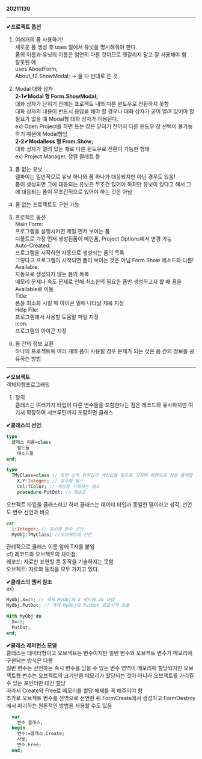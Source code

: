 __20211130__  

----------------------

__✔프로젝트 옵션__  

1. 여러개의 폼 사용하기!  
새로운 폼 생성 후 uses 절에서 유닛을 명시해줘야 한다.  
폼의 이름과 유닛의 이름은 엄연히 다른 것이므로 헷갈리지 말고 잘 사용해야 함  
잘못된 예  
uses AboutForm;  
About_f2.ShowModal; -> 둘 다 반대로 쓴 것  

2. Modal 대화 상자  
__2-1✔Modal 형 Form.ShowModal;__  
대화 상자가 닫히기 전에는 프로젝트 내의 다른 윈도우로 전환하지 못함  
대화 상자의 내용이 반드시 응답을 해야 할 경우나 대화 상자가 굳이 열려 있어야 할 필요가 없을 떄 Modal형 대화 상자가 이용된다.  
ex) Open Project를 하면 뜨는 창은 닫히기 전까지 다른 윈도우 창 선택이 불가능하기 때문에 Modal형임  
__2-2✔Modalless 형 From.Show;__  
대화 상자가 열려 있는 채로 다른 윈도우로 전환이 가능한 형태  
ex) Project Manager, 정렬 팔레트 등  

3. 폼 없는 유닛  
델파이는 일반적으로 유닛 하나와 폼 하나가 대응되지만 아닌 경우도 있음!  
폼이 생성되면 그에 대응되는 유닛은 무조건 있어야 하지만 유닛이 있다고 해서 그에 대응되는 폼이 무조건적으로 있어야 하는 것은 아님  

4. 폼 없는 프로젝트도 구현 가능  
5. 프로젝트 옵션  
Main Form:  
프로그램을 실행시키면 제일 먼저 보이는 폼  
디폴트로 가장 먼저 생성된폼이 메인폼, Project Options에서 변경 가능  
Auto-Created:  
프로그램을 시작하면 자동으로 생성되는 폼의 목록  
그렇다고 프로그램이 시작되면 폼이 보이는 것은 아님 Form.Show 메소드와 다름!  
Available:  
자동으로 생성되지 않는 폼의 목록  
메모리 문제나 속도 문제로 인해 최소한의 필요한 폼만 생성하고자 할 때 폼을 Available로 이동  
Title:  
폼을 최소화 시킬 때 아이콘 밑에 나타날 제목 지정  
Help File:  
프로그램에서 사용할 도움말 파일 지정  
Icon:  
프로그램의 아이콘 지정  

6. 폼 간의 정보 교환  
하나의 프로젝트에 여러 개의 폼이 사용될 경우 문제가 되는 것은 폼 간의 정보를 공유하는 방법  

-----------------------------------------

__✔오브젝트__  
객체지향프로그래밍  

1. 정의  
클래스는 여러가지 타입이 다른 변수들을 포함한다는 점은 레코드와 유사하지만 여기서 확장하여 서브루틴까지 포함하면 클래스  

__✔클래스의 선언__:  
```Pascal
type
  클래스 이름=class
    필드들
    메소드들
end;
```

```Pascal
type
  TMyClass=class // 화면 상의 위치값과 색상값을 필드로 가지며 화면으로 점을 출력할 수 있는 메소드를 가진 클래스
    X,Y:Integer; // 정수형 필드
    Col:TColor; // 색상을 기억하는 필드
    procedure PutDot; // 메소드
```
오브젝트 타입을 클래스라고 하며 클래스는 데이터 타입과 동일한 말이라고 생각, 선언도 변수 선언과 비슷
```Pascal
var
  i:Integer; // 정수형 변수 선언
  MyObj:TMyClass; //오브젝트의 선언
```
관례적으로 클래스 이름 앞에 T자를 붙임  
cf) 레코드와 오브젝트의 차이점:  
레코드: 자료만 표현할 뿐 동작을 기술하지는 못함  
오브젝트: 자료와 동작을 모두 가지고 있다.  

__✔클래스의 멤버 참조__  
ex)
```Pascal
MyObj.X=45; // 객체 MyObj의 X 필드에 45 대입
MyObj.PutDot; // 객체 MyObj의 PutDot 프로시저 호출

With MyObj do
  X=45;
  PutDot;
end;
```

__✔클래스 레퍼런스 모델__  
클래스는 데이터형이고 오브젝트는 변수이지만 일반 변수와 오브젝트 변수가 메모리에 구현되는 방식은 다름  
일반 변수는 선언하는 즉시 변수를 담을 수 있는 변수 영역이 메모리에 할당되지만 오브젝트형 변수는 오브젝트의 크기만큼 메모리가 할당되는 것이 아니라 오브젝트를 가리킬 수 있는 포인터만 대신 할당  
따라서 Create와 Free로 메모리를 할당 해제를 꼭 해주어야 함  
추가로 오브젝트 변수를 전역으로 선언한 뒤 FormCreate에서 생성하고 FormDestroy에서 파괴하는 원론적인 방법을 사용할 수도 있음  
```Pascal
  var
    변수 클래스;
  begin
    변수:=클래스.Create;
    사용;
    변수.Free;
  end;
```

